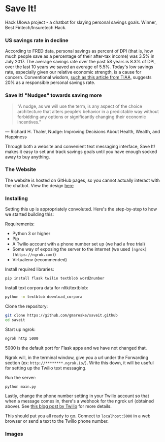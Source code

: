 # Save It!
Hack UIowa project - a chatbot for slaying personal savings goals. Winner, Best Fintech/Insuretech Hack.

### US savings rate in decline
According to FRED data, personal savings as percent of DPI (that is, how much people save as a percentage of their after-tax income) was 3.5% in July 2017.
The average savings rate over the past 58 years is 8.3% of DPI, over the last 10 years we saved an average of 5.5%. Today's low savings rate, especially given our relative economic strength, is a cause for concern.
Conventional wisdom, [such as this article from TIAA](https://www.tiaa.org/public/offer/insights/starting-out/how-much-of-my-income-should-i-save-every-month), suggests 20% as a responsible personal savings rate.

### Save It! "Nudges" towards saving more
> “A nudge, as we will use the term, is any aspect of the choice architecture that alters people’s behavior in a predictable way without forbidding any options or significantly changing their economic incentives.”

― Richard H. Thaler, Nudge: Improving Decisions About Health, Wealth, and Happiness

Through both a website and convenient text messaging interface, Save It! makes it easy to set and track savings goals until you have enough socked away to buy anything.

### The Website
The website is hosted on GitHub pages, so you cannot actually interact with the chatbot. View the design [here](GRIFFIN)

### Installing
Setting this up is appropriately convoluted. Here's the step-by-step to how we started building this:

Requirements:
* Python 3 or higher
* Pip
* A Twilio account with a phone number set up (we had a free trial)
* Some way of exposing the server to the internet (we used ```[ngrok](https://ngrok.com)```)
* Virtualenv (recommended)

Install required libraries:

```bash
pip install flask twilio textblob word2number
```

Install text corpora data for nltk/textblob:

```bash
python -m textblob download_corpora
```

Clone the repository:

```bash
git clone https://github.com/gmareske/saveit.github
cd saveit
```

Start up ngrok:

```bash
ngrok http 5000
```
5000 is the default port for Flask apps and we have not changed that.

Ngrok will, in the terminal window, give you a url under the Forwarding section (ex: ```http://********.ngrok.io/```).
Write this down, it will be useful for setting up the Twilio text messaging.

Run the server:
```bash
python main.py
```

Lastly, change the phone number setting in your Twilio account so that when a message comes in, there's a webhook for the ngrok url (obtained above). 
See [this blog post by Twilio](https://www.twilio.com/blog/2016/09/how-to-receive-and-respond-to-a-text-message-with-python-flask-and-twilio.html) for more details.

This should put you all ready to go. Connect to ```localhost:5000``` in a web browser or send a text to the Twilio phone number.

### Images

